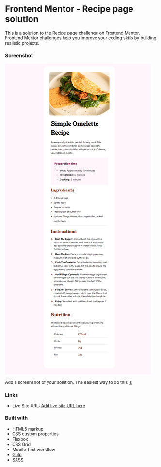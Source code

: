 # Frontend Mentor - Recipe page solution

This is a solution to the [Recipe page challenge on Frontend Mentor](https://www.frontendmentor.io/challenges/recipe-page-KiTsR8QQKm). Frontend Mentor challenges help you improve your coding skills by building realistic projects.

### Screenshot

![](./dest/screenshot.png)

Add a screenshot of your solution. The easiest way to do this [is](https://www.awesomescreenshot.com/blog/screenshot/chrome-full-page-screenshot)

### Links

- Live Site URL: [Add live site URL here](https://your-live-site-url.com)

### Built with

- HTML5 markup
- CSS custom properties
- Flexbox
- CSS Grid
- Mobile-first workflow
- [Gulp](https://github.com/ubeysaab/FullStackDevelopment__2024/tree/main/Gulp)
- [SASS](https://github.com/ubeysaab/FullStackDevelopment__2024/tree/main/SASS)
